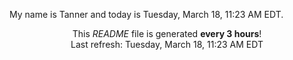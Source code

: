 My name is Tanner and today is Tuesday, March 18, 11:23 AM EDT.

<p align="center">This <i>README</i> file is generated <b>every 3 hours</b>!</br>Last refresh: Tuesday, March 18, 11:23 AM EDT<br /></p>
